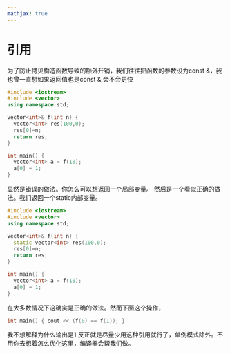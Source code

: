 ```yaml
---
mathjax: true
---
```


# 引用
 为了防止拷贝构造函数导致的额外开销，我们往往把函数的参数设为const &，我也曾一直想如果返回值也是const &,会不会更快
```cpp
#include <iostream>
#include <vector>
using namespace std;

vector<int>& f(int n) { 
  vector<int> res(100,0);
  res[0]=n;
  return res;
}

int main() {
  vector<int> a = f(10);
  a[0] = 1;
}
```
<!---more-->
 显然是错误的做法。你怎么可以想返回一个局部变量。
 然后是一个看似正确的做法。我们返回一个static内部变量。
```cpp
#include <iostream>
#include <vector>
using namespace std;

vector<int>& f(int n) { 
  static vector<int> res(100,0);
  res[0]=n;
  return res;
}

int main() {
  vector<int> a = f(10);
  a[0] = 1;
}
```
 在大多数情况下这确实是正确的做法。然而下面这个操作，
```cpp
int main() { cout << (f(0) == f(1)); }
```
 我不想解释为什么输出是1
 反正就是尽量少用这种引用就行了，单例模式除外。不用你去想着怎么优化这里，编译器会帮我们做。
